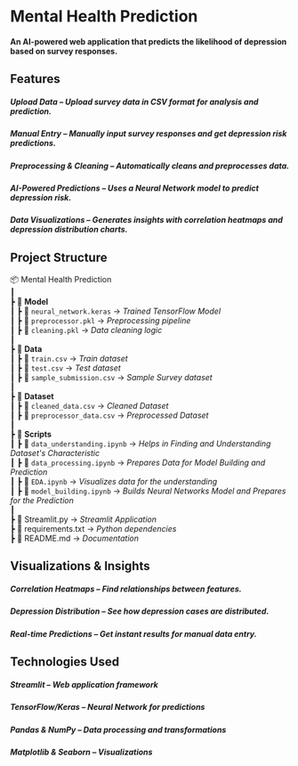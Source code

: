 # Mental Health Prediction  
#### An AI-powered web application that predicts the likelihood of depression based on survey responses.  

## Features  
#####  *Upload Data* –  Upload survey data in CSV format for analysis and prediction.  
#####  *Manual Entry* –  Manually input survey responses and get depression risk predictions.  
#####  *Preprocessing & Cleaning* – Automatically cleans and preprocesses data.  
#####  *AI-Powered Predictions* – Uses a Neural Network model to predict depression risk.  
#####  *Data Visualizations* – Generates insights with correlation heatmaps and depression distribution charts.  

## Project Structure  
📦 Mental Health Prediction  
┃   
┣ 📂 **Model**   
┃  ┣ 📜 `neural_network.keras` -> *Trained TensorFlow Model*  
┃  ┣ 📜 `preprocessor.pkl` -> *Preprocessing pipeline*  
┃  ┣ 📜 `cleaning.pkl` -> *Data cleaning logic*  
┃  
┣ 📂 **Data**   
┃  ┣ 📜 `train.csv` -> *Train dataset*  
┃  ┣ 📜 `test.csv` -> *Test dataset*  
┃  ┣ 📜 `sample_submission.csv` -> *Sample Survey dataset*  
┃   
┣ 📂 **Dataset**   
┃  ┣ 📜 `cleaned_data.csv` -> *Cleaned Dataset*  
┃  ┣ 📜 `preprocessor_data.csv` -> *Preprocessed Dataset*    
┃  
┣ 📂 **Scripts**   
┃  ┣ 📜 `data_understanding.ipynb` -> *Helps in Finding and Understanding Dataset's Characteristic*  
┃  ┣ 📜 `data_processing.ipynb` -> *Prepares Data for Model Building and Prediction*   
┃  ┣ 📜 `EDA.ipynb` -> *Visualizes data for the understanding*  
┃  ┣ 📜 `model_building.ipynb` -> *Builds Neural Networks Model and Prepares for the Prediction*  
┃  
┣ 📜 Streamlit.py -> *Streamlit Application*  
┣ 📜 requirements.txt -> *Python dependencies*    
┣ 📜 README.md -> *Documentation*    

## Visualizations & Insights  
#####  *Correlation Heatmaps* – Find relationships between features.  
#####  *Depression Distribution* – See how depression cases are distributed.  
#####  *Real-time Predictions* – Get instant results for manual data entry.  

## Technologies Used  
#####  *Streamlit* – Web application framework  
#####  *TensorFlow/Keras* – Neural Network for predictions  
#####  *Pandas & NumPy* – Data processing and transformations  
#####  *Matplotlib & Seaborn* – Visualizations  
